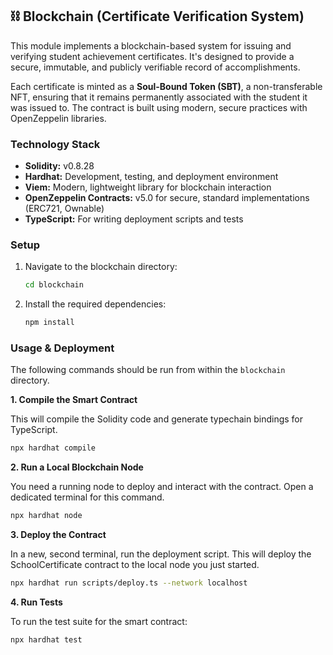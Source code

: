 ## ⛓️ Blockchain (Certificate Verification System)

This module implements a blockchain-based system for issuing and verifying student achievement certificates. It's designed to provide a secure, immutable, and publicly verifiable record of accomplishments.

Each certificate is minted as a **Soul-Bound Token (SBT)**, a non-transferable NFT, ensuring that it remains permanently associated with the student it was issued to. The contract is built using modern, secure practices with OpenZeppelin libraries.

### Technology Stack

* **Solidity:** v0.8.28
* **Hardhat:** Development, testing, and deployment environment
* **Viem:** Modern, lightweight library for blockchain interaction
* **OpenZeppelin Contracts:** v5.0 for secure, standard implementations (ERC721, Ownable)
* **TypeScript:** For writing deployment scripts and tests

### Setup

1.  Navigate to the blockchain directory:
    ```bash
    cd blockchain
    ```
2.  Install the required dependencies:
    ```bash
    npm install
    ```

### Usage & Deployment

The following commands should be run from within the `blockchain` directory.

**1. Compile the Smart Contract**

This will compile the Solidity code and generate typechain bindings for TypeScript.
```bash
npx hardhat compile
```

**2. Run a Local Blockchain Node**

You need a running node to deploy and interact with the contract. Open a dedicated terminal for this command.
```bash
npx hardhat node
```

**3. Deploy the Contract**

In a new, second terminal, run the deployment script. This will deploy the SchoolCertificate contract to the local node you just started.
```bash
npx hardhat run scripts/deploy.ts --network localhost
```

**4. Run Tests**

To run the test suite for the smart contract:
```bash
npx hardhat test
```